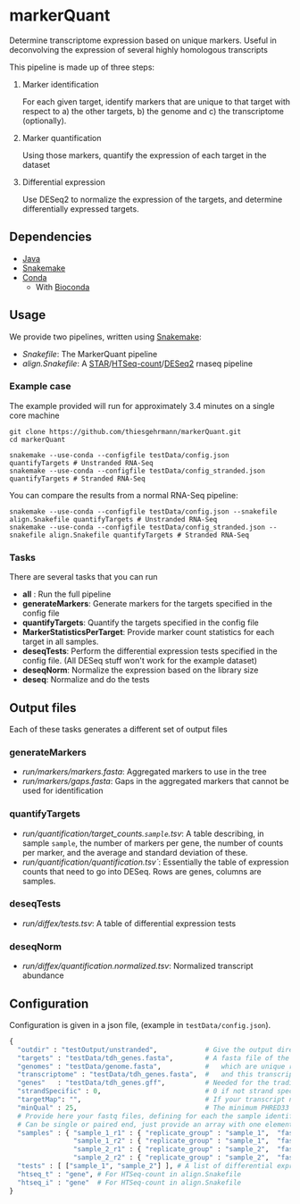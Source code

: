 # markerQuant
Determine transcriptome expression based on unique markers.
Useful in deconvolving the expression of several highly homologous transcripts

This pipeline is made up of three steps:
1. Marker identification

   For each given target, identify markers that are unique to that target with respect to a) the other targets, b) the genome and c) the transcriptome (optionally).
2. Marker quantification

   Using those markers, quantify the expression of each target in the dataset
3. Differential expression

   Use DESeq2 to normalize the expression of the targets, and determine differentially expressed targets.

## Dependencies

  * [Java](https://www.java.com)
  * [Snakemake](http://snakemake.readthedocs.io)
  * [Conda](https://conda.io/miniconda.html)
    * With [Bioconda](https://bioconda.github.io/)

## Usage

We provide two pipelines, written using [Snakemake](http://snakemake.readthedocs.io):
 * *Snakefile*: The MarkerQuant pipeline
 * *align.Snakefile*: A [STAR](https://github.com/alexdobin/STAR)/[HTSeq-count](http://www-huber.embl.de/HTSeq/doc/overview.html)/[DESeq2](https://bioconductor.org/packages/release/bioc/html/DESeq2.html) rnaseq pipeline

### Example case

The example provided will run for approximately 3.4 minutes on a single core machine

    git clone https://github.com/thiesgehrmann/markerQuant.git
    cd markerQuant

    snakemake --use-conda --configfile testData/config.json quantifyTargets # Unstranded RNA-Seq
    snakemake --use-conda --configfile testData/config_stranded.json quantifyTargets # Stranded RNA-Seq

You can compare the results from a normal RNA-Seq pipeline:

    snakemake --use-conda --configfile testData/config.json --snakefile align.Snakefile quantifyTargets # Unstranded RNA-Seq
    snakemake --use-conda --configfile testData/config_stranded.json --snakefile align.Snakefile quantifyTargets # Stranded RNA-Seq

### Tasks

There are several tasks that you can run

 * **all** : Run the full pipeline
 * **generateMarkers**: Generate markers for the targets specified in the config file
 * **quantifyTargets**: Quantify the targets specified in the config file
 * **MarkerStatisticsPerTarget**: Provide marker count statistics for each target in all samples.
 * **deseqTests**: Perform the differential expression tests specified in the config file. (All DESeq stuff won't work for the example dataset)
 * **deseqNorm**: Normalize the expression based on the library size
 * **deseq**: Normalize and do the tests

## Output files

Each of these tasks generates a different set of output files

### generateMarkers

 * *run/markers/markers.fasta*: Aggregated markers to use in the tree
 * *run/markers/gaps.fasta*: Gaps in the aggregated markers that cannot be used for identification

### quantifyTargets

 * *run/quantification/target_counts.`sample`.tsv*: A table describing, in sample `sample`, the number of markers per gene, the number of counts per marker, and the average and standard deviation of these.
 * *run/quantification/quantification.tsv`*: Essentially the table of expression counts that need to go into DESeq. Rows are genes, columns are samples.

### deseqTests

* *run/diffex/tests.tsv*: A table of differential expression tests

### deseqNorm

* *run/diffex/quantification.normalized.tsv*: Normalized transcript abundance

## Configuration

Configuration is given in a json file, (example in `testData/config.json`).

```python
{
  "outdir" : "testOutput/unstranded",            # Give the output directory you want to use, should be absolute
  "targets" : "testData/tdh_genes.fasta",        # A fasta file of the targets you wish to generate markers for
  "genomes" : "testData/genome.fasta",           #   which are unique relative to this genome
  "transcriptome" : "testData/tdh_genes.fasta",  #   and this transcriptome (can be omitted if same as targets file)
  "genes"   : "testData/tdh_genes.gff",          # Needed for the traditional pipeline in align.Snakefile
  "strandSpecific" : 0,                          # 0 if not strand specific, 1 it yes
  "targetMap": "",                               # If your transcript names are esoteric, you can map them to useful names with this file if necessary
  "minQual" : 25,                                # The minimum PHRED33 quality score to use for read regions that hit a marker
  # Provide here your fastq files, defining for each the sample identifier (e.g. sample_1_r1), a replicate group (e.g. sample_1), and a list of fastq files.
  # Can be single or paired end, just provide an array with one element if single ended.
  "samples" : { "sample_1_r1" : { "replicate_group" : "sample_1",  "fastq" : [ "testData/fastq/unstranded/sample_01_1.fastq", "testData/fastq/unstranded/sample_01_2.fastq" ]} ,
                "sample_1_r2" : { "replicate_group" : "sample_1",  "fastq" : [ "testData/fastq/unstranded/sample_02_1.fastq", "testData/fastq/unstranded/sample_02_2.fastq" ]} ,
                "sample_2_r1" : { "replicate_group" : "sample_2",  "fastq" : [ "testData/fastq/unstranded/sample_03_1.fastq", "testData/fastq/unstranded/sample_03_2.fastq" ]} ,
                "sample_2_r2" : { "replicate_group" : "sample_2",  "fastq" : [ "testData/fastq/unstranded/sample_04_1.fastq", "testData/fastq/unstranded/sample_04_2.fastq" ]} },
  "tests" : [ ["sample_1", "sample_2"] ], # A list of differential expression tests to perform
  "htseq_t" : "gene", # For HTSeq-count in align.Snakefile
  "htseq_i" : "gene"  # For HTSeq-count in align.Snakefile
}
```
  
